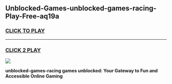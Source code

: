 
## Unblocked-Games-unblocked-games-racing-Play-Free-aq19a
<h3>
<a href="https://premium76.site?title=unblocked-games-racing&ref=20A">CLICK TO PLAY</a></h3>
<hr>

<h3>
<a href="https://premium76.site?title=unblocked-games-racing&ref=20A">CLICK 2 PLAY</a>
  
</h3>

<a href="https://premium76.site?title=unblocked-games-racing&ref=20A"><img src="https://clearcache.store/games.png"></a>


**unblocked-games-racing games unblocked: Your Gateway to Fun and Accessible Online Gaming**
